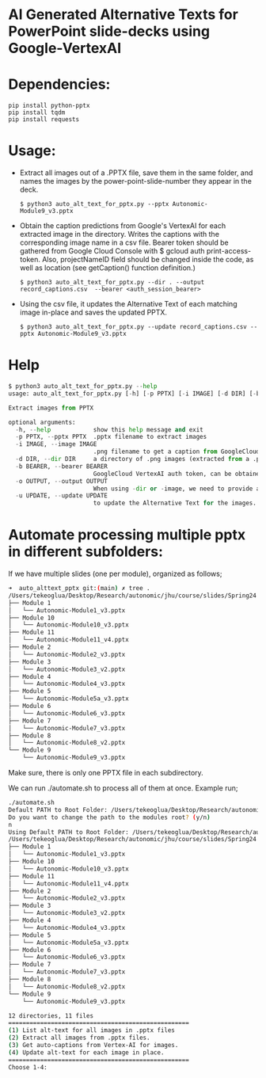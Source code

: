 # AI Generated Alternative Texts for PowerPoint slide-decks using Google-VertexAI


# Dependencies:
```
pip install python-pptx
pip install tqdm
pip install requests
```

# Usage:
- Extract all images out of a .PPTX file, save them in the same folder, and names the images by the power-point-slide-number they appear in the deck.

   ```$ python3 auto_alt_text_for_pptx.py --pptx Autonomic-Module9_v3.pptx```

- Obtain the caption predictions from Google's VertexAI for each extracted image in the directory. Writes the captions with the corresponding image name in a csv file. Bearer token should be gathered from Google Cloud Console with $ gcloud auth print-access-token. Also, projectNameID field should be changed inside the code, as well as location (see getCaption() function definition.)

   ```$ python3 auto_alt_text_for_pptx.py --dir . --output record_captions.csv  --bearer <auth_session_bearer>```

- Using the csv file, it updates the Alternative Text of each matching image in-place and saves the updated PPTX.

   ```$ python3 auto_alt_text_for_pptx.py --update record_captions.csv --pptx Autonomic-Module9_v3.pptx```

# Help

```python
$ python3 auto_alt_text_for_pptx.py --help
usage: auto_alt_text_for_pptx.py [-h] [-p PPTX] [-i IMAGE] [-d DIR] [-b BEARER] [-o OUTPUT] [-u UPDATE]

Extract images from PPTX

optional arguments:
  -h, --help            show this help message and exit
  -p PPTX, --pptx PPTX  .pptx filename to extract images
  -i IMAGE, --image IMAGE
                        .png filename to get a caption from GoogleCloudVertex
  -d DIR, --dir DIR     a directory of .png images (extracted from a .pptx file) to get the caption for.
  -b BEARER, --bearer BEARER
                        GoogleCloud VertexAI auth token, can be obtained by running `$ gcloud auth print-access-token` on the cloudshell
  -o OUTPUT, --output OUTPUT
                        When using -dir or -image, we need to provide an output file to write the caption responses from GoogleCloud
  -u UPDATE, --update UPDATE
                        to update the Alternative Text for the images. Need to provide a csv file generated with --output in a prev run from --dir or --image
```

# Automate processing multiple pptx in different subfolders:

If we have multiple slides (one per module), organized as follows;
```bash
➜  auto_alttext_pptx git:(main) ✗ tree .
/Users/tekeoglua/Desktop/Research/autonomic/jhu/course/slides/Spring24
├── Module 1
│   └── Autonomic-Module1_v3.pptx
├── Module 10
│   └── Autonomic-Module10_v3.pptx
├── Module 11
│   └── Autonomic-Module11_v4.pptx
├── Module 2
│   └── Autonomic-Module2_v3.pptx
├── Module 3
│   └── Autonomic-Module3_v2.pptx
├── Module 4
│   └── Autonomic-Module4_v3.pptx
├── Module 5
│   └── Autonomic-Module5a_v3.pptx
├── Module 6
│   └── Autonomic-Module6_v3.pptx
├── Module 7
│   └── Autonomic-Module7_v3.pptx
├── Module 8
│   └── Autonomic-Module8_v2.pptx
└── Module 9
    └── Autonomic-Module9_v3.pptx

```

Make sure, there is only one PPTX file in each subdirectory.

We can run ./automate.sh to process all of them at once. Example run;

```bash
./automate.sh
Default PATH to Root Folder: /Users/tekeoglua/Desktop/Research/autonomic/jhu/course/slides/Spring24
Do you want to change the path to the modules root? (y/n)
n
Using Default PATH to Root Folder: /Users/tekeoglua/Desktop/Research/autonomic/jhu/course/slides/Spring24
/Users/tekeoglua/Desktop/Research/autonomic/jhu/course/slides/Spring24
├── Module 1
│   └── Autonomic-Module1_v3.pptx
├── Module 10
│   └── Autonomic-Module10_v3.pptx
├── Module 11
│   └── Autonomic-Module11_v4.pptx
├── Module 2
│   └── Autonomic-Module2_v3.pptx
├── Module 3
│   └── Autonomic-Module3_v2.pptx
├── Module 4
│   └── Autonomic-Module4_v3.pptx
├── Module 5
│   └── Autonomic-Module5a_v3.pptx
├── Module 6
│   └── Autonomic-Module6_v3.pptx
├── Module 7
│   └── Autonomic-Module7_v3.pptx
├── Module 8
│   └── Autonomic-Module8_v2.pptx
└── Module 9
    └── Autonomic-Module9_v3.pptx

12 directories, 11 files
===================================================
(1) List alt-text for all images in .pptx files
(2) Extract all images from .pptx files.
(3) Get auto-captions from Vertex-AI for images.
(4) Update alt-text for each image in place.
===================================================
Choose 1-4:
```